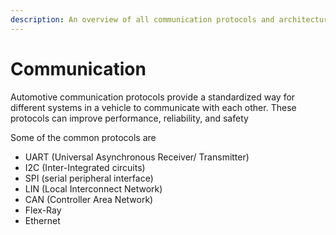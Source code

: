 ```yaml
---
description: An overview of all communication protocols and architecture used in EV's
---
```


# Communication

Automotive communication protocols provide a standardized way for different systems in a vehicle to communicate with each other. These protocols can improve performance, reliability, and safety

Some of the common protocols are

* UART (Universal Asynchronous Receiver/ Transmitter)
* I2C (Inter-Integrated circuits)
* SPI (serial peripheral interface)
* LIN (Local Interconnect Network)
* CAN (Controller Area Network)
* Flex-Ray
* Ethernet
